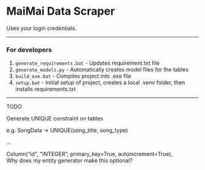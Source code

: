 # MaiMai Data Scraper

Uses your login credentials.

---

### For developers

1. `generate_requirements.bat` - Updates requirement.txt file
2. `generate_models.py` - Automatically creates model files for the tables
3. `build_exe.bat` - Compiles project into .exe file
4. `setup.bat` - Initial setup of project, creates a local .venv folder, then installs requirements.txt

---
TODO

Generate UNIQUE constraint on tables

e.g. SongData -> UNIQUE(song_title, song_type)

...

Column("id", "INTEGER", primary_key=True, autoincrement=True),  
Why does my entity generator make this optional? 